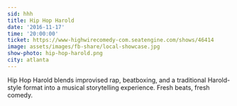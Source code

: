 ```yaml
---
sid: hhh
title: Hip Hop Harold
date: '2016-11-17'
time: '20:00:00'
ticket: https://www-highwirecomedy-com.seatengine.com/shows/46414
image: assets/images/fb-share/local-showcase.jpg
show-photo: hip-hop-harold.png
city: atlanta
---
```

Hip Hop Harold blends improvised rap, beatboxing, and a traditional Harold-style format into a musical storytelling experience. Fresh beats, fresh comedy.
